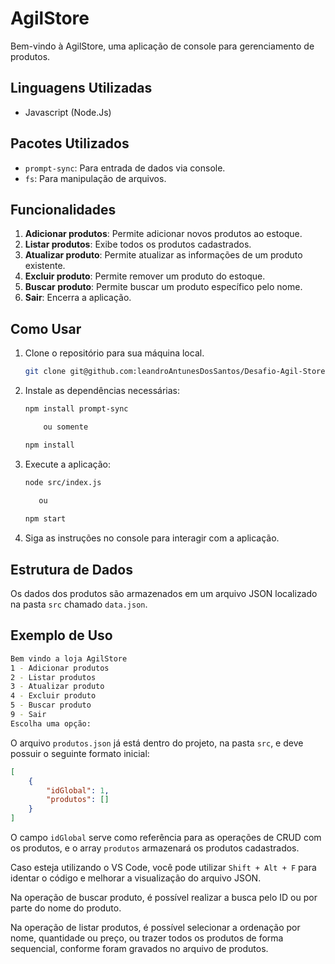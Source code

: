 # AgilStore

Bem-vindo à AgilStore, uma aplicação de console para gerenciamento de produtos.

## Linguagens Utilizadas

- Javascript (Node.Js)

## Pacotes Utilizados

- `prompt-sync`: Para entrada de dados via console.
- `fs`: Para manipulação de arquivos.


## Funcionalidades

1. **Adicionar produtos**: Permite adicionar novos produtos ao estoque.
2. **Listar produtos**: Exibe todos os produtos cadastrados.
3. **Atualizar produto**: Permite atualizar as informações de um produto existente.
4. **Excluir produto**: Permite remover um produto do estoque.
5. **Buscar produto**: Permite buscar um produto específico pelo nome.
9. **Sair**: Encerra a aplicação.

## Como Usar

1. Clone o repositório para sua máquina local.
    ```sh
    git clone git@github.com:leandroAntunesDosSantos/Desafio-Agil-Store.git
    ```
2. Instale as dependências necessárias:
    ```sh
    npm install prompt-sync

        ou somente

    npm install
    ```
3. Execute a aplicação:
    ```sh
    node src/index.js 

       ou
       
    npm start
    ```
4. Siga as instruções no console para interagir com a aplicação.

## Estrutura de Dados

Os dados dos produtos são armazenados em um arquivo JSON localizado na pasta `src` chamado `data.json`.

## Exemplo de Uso

```sh
Bem vindo a loja AgilStore
1 - Adicionar produtos
2 - Listar produtos
3 - Atualizar produto
4 - Excluir produto
5 - Buscar produto
9 - Sair
Escolha uma opção:
```


O arquivo `produtos.json` já está dentro do projeto, na pasta `src`, e deve possuir o seguinte formato inicial:

```json
[
    {
        "idGlobal": 1,
        "produtos": []
    }
]

```

O campo `idGlobal` serve como referência para as operações de CRUD com os produtos, e o array `produtos` armazenará os produtos cadastrados.

Caso esteja utilizando o VS Code, você pode utilizar `Shift + Alt + F` para identar o código e melhorar a visualização do arquivo JSON.


Na operação de buscar produto, é possível realizar a busca pelo ID ou por parte do nome do produto.

Na operação de listar produtos, é possível selecionar a ordenação por nome, quantidade ou preço, ou trazer todos os produtos de forma sequencial, conforme foram gravados no arquivo de produtos.



